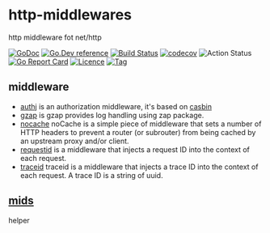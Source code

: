 # http-middlewares

http middleware fot net/http

[![GoDoc](https://godoc.org/github.com/thinkgos/http-middlewares?status.svg)](https://godoc.org/github.com/thinkgos/http-middlewares)
[![Go.Dev reference](https://img.shields.io/badge/go.dev-reference-blue?logo=go&logoColor=white)](https://pkg.go.dev/github.com/thinkgos/http-middlewares?tab=doc)
[![Build Status](https://travis-ci.org/thinkgos/http-middlewares.svg)](https://travis-ci.org/thinkgos/http-middlewares)
[![codecov](https://codecov.io/gh/thinkgos/http-middlewares/branch/master/graph/badge.svg)](https://codecov.io/gh/thinkgos/http-middlewares)
![Action Status](https://github.com/thinkgos/http-middlewares/workflows/Go/badge.svg)
[![Go Report Card](https://goreportcard.com/badge/github.com/thinkgos/http-middlewares)](https://goreportcard.com/report/github.com/thinkgos/http-middlewares)
[![Licence](https://img.shields.io/github/license/thinkgos/http-middlewares)](https://raw.githubusercontent.com/thinkgos/http-middlewares/master/LICENSE)
[![Tag](https://img.shields.io/github/v/tag/thinkgos/http-middlewares)](https://github.com/thinkgos/http-middlewares/tags)
## middleware

- [authj](#authj) is an authorization middleware, it's based on [casbin](https://github.com/casbin/casbin)
- [gzap](#gzap) is gzap provides log handling using zap package.
- [nocache](#nocache) noCache is a simple piece of middleware that sets a number of HTTP headers to prevent a router (or subrouter) from being cached by an upstream proxy and/or client.
- [requestid](#requestid) is a middleware that injects a request ID into the context of each request.
- [traceid](#traceid) traceid is a middleware that injects a trace ID into the context of each request. A trace ID is a string of uuid.

## [mids](#mids)
helper
